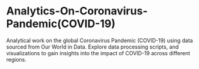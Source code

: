# Analytics-On-Coronavirus-Pandemic(COVID-19)
Analytical work on the global Coronavirus Pandemic (COVID-19) using data sourced from Our World in Data. Explore  data processing scripts, and visualizations to gain insights into the impact of COVID-19 across different regions.
